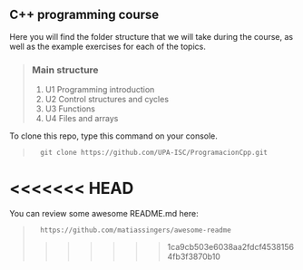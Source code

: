 ## C++ programming course

Here you will find the folder structure that we will take during the course, as well as the example exercises for each of the topics.


> ### Main structure
> 1. U1 Programming introduction
> 2. U2 Control structures and cycles
> 3. U3 Functions
> 4. U4 Files and arrays

To clone this repo, type this command on your console.
>       git clone https://github.com/UPA-ISC/ProgramacionCpp.git


<<<<<<< HEAD
=======
You can review some awesome README.md here: 
>       https://github.com/matiassingers/awesome-readme
>>>>>>> 1ca9cb503e6038aa2fdcf45381564fb3f3870b10
